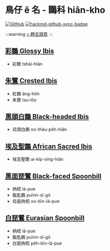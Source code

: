 # 鳥仔 ê 名 - 䴉科 hiân-kho

[![GitHub](https://img.shields.io/badge/GitHub-black?logo=github)](https://github.com/siansiansu/tsiau-a-e-mia)
[![hackmd-github-sync-badge](https://hackmd.io/PiSCRgIWRT2uFI5HZZpB4w/badge)](https://hackmd.io/PiSCRgIWRT2uFI5HZZpB4w)

:::warning
[< 轉去頭頁](https://hackmd.io/@siansiansu/Hy4VzNvha)
:::

## [彩䴉 Glossy Ibis](https://ebird.org/species/gloibi)

- 彩䴉 tshái-hiân

## [朱鷺 Crested Ibis](https://ebird.org/species/creibi1)

- 紅鶴 âng-ho̍h
- 朱鷺 tsu-lōo

## [黑頭白䴉 Black-headed Ibis](https://ebird.org/species/blhibi1)

- 烏頭白䴉 oo-thâu-pe̍h-hiân

## [埃及聖䴉 African Sacred Ibis](https://ebird.org/species/sacibi2)

- 埃及聖䴉 ai-ki̍p-sìng-hiân

## [黑面琵鷺 Black-faced Spoonbill](https://www.instagram.com/p/CebV0O6vKxz/)

- 抐桮 lā-pue
- 飯匙鵝 puīnn-sî-gô
- 烏面抐桮 oo-bīn-lā-pue

## [白琵鷺 Eurasian Spoonbill](https://ebird.org/species/eurspo1)

- 抐桮 lā-pue
- 飯匙鵝 puīnn-sî-gô
- 白面抐桮 pe̍h-bīn-lā-pue
